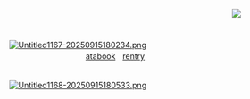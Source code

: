 ㅤㅤㅤㅤㅤㅤㅤㅤㅤㅤㅤㅤㅤㅤㅤㅤㅤㅤㅤㅤㅤㅤㅤㅤㅤㅤㅤㅤㅤㅤㅤ![](https://komarev.com/ghpvc/?username=2inq&color=ff0000&style=plastic&label=visits)

ㅤㅤㅤㅤㅤㅤㅤㅤㅤ ㅤㅤㅤㅤㅤㅤㅤㅤㅤㅤㅤㅤㅤㅤㅤㅤㅤㅤㅤ  [![Untitled1167-20250915180234.png](https://i.postimg.cc/Wzs3gdqK/Untitled1167-20250915180234.png)](https://postimg.cc/zbP81XjS)
 ㅤ ㅤㅤㅤㅤㅤㅤㅤㅤ ㅤㅤㅤㅤㅤㅤㅤㅤㅤㅤㅤ  ㅤㅤㅤㅤ ㅤㅤㅤㅤㅤ[atabook](https://sk8r.atabook.org)ㅤ[rentry](https://rentry.co/demusicaligera)

 ㅤㅤㅤㅤㅤㅤㅤㅤㅤ ㅤㅤㅤㅤㅤㅤㅤㅤㅤㅤㅤㅤㅤㅤㅤㅤㅤㅤㅤ [![Untitled1168-20250915180533.png](https://i.postimg.cc/Qd8ywhc3/Untitled1168-20250915180533.png)](https://postimg.cc/8jY4r8yK)
